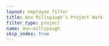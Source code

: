 ```yaml
---
layout: employee_filter
title: Ann Millspaugh’s Project Work
filter_type: project
name: ann-millspaugh
skip_index: true
---
```

